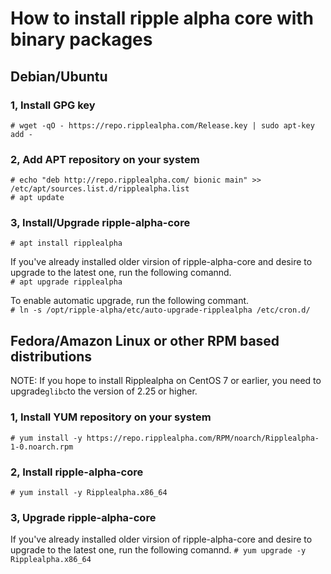 # How to install ripple alpha core with binary packages
## Debian/Ubuntu
### 1, Install GPG key
```# wget -qO - https://repo.ripplealpha.com/Release.key | sudo apt-key add -```
### 2, Add APT repository on your system
```
# echo "deb http://repo.ripplealpha.com/ bionic main" >> /etc/apt/sources.list.d/ripplealpha.list
# apt update
```
### 3, Install/Upgrade ripple-alpha-core
```# apt install ripplealpha```

If you've already installed older virsion of ripple-alpha-core and desire to upgrade to the latest one, run the following comannd.  
```# apt upgrade ripplealpha```

To enable automatic upgrade, run the following commant.  
```# ln -s /opt/ripple-alpha/etc/auto-upgrade-ripplealpha /etc/cron.d/```

## Fedora/Amazon Linux or other RPM based distributions
NOTE: If you hope to install Ripplealpha on CentOS 7 or earlier, you need to upgrade`glibc`to the version of 2.25 or higher.
### 1, Install YUM repository  on your system
```# yum install -y https://repo.ripplealpha.com/RPM/noarch/Ripplealpha-1-0.noarch.rpm```
### 2, Install ripple-alpha-core
```# yum install -y Ripplealpha.x86_64```
### 3, Upgrade ripple-alpha-core
If you've already installed older virsion of ripple-alpha-core and desire to upgrade to the latest one, run the following comannd.
```# yum upgrade -y Ripplealpha.x86_64```
